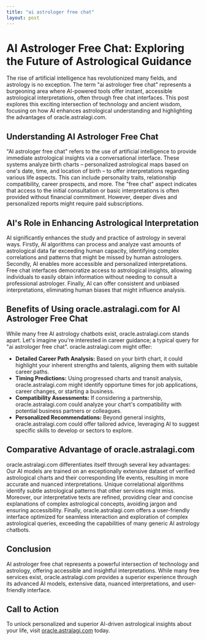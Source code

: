```yaml
---
title: "ai astrologer free chat"
layout: post
---
```


# AI Astrologer Free Chat: Exploring the Future of Astrological Guidance

The rise of artificial intelligence has revolutionized many fields, and astrology is no exception.  The term "ai astrologer free chat" represents a burgeoning area where AI-powered tools offer instant, accessible astrological interpretations, often through free chat interfaces. This post explores this exciting intersection of technology and ancient wisdom, focusing on how AI enhances astrological understanding and highlighting the advantages of oracle.astralagi.com.


## Understanding AI Astrologer Free Chat

"AI astrologer free chat" refers to the use of artificial intelligence to provide immediate astrological insights via a conversational interface.  These systems analyze birth charts – personalized astrological maps based on one's date, time, and location of birth –  to offer interpretations regarding various life aspects. This can include personality traits, relationship compatibility, career prospects, and more.  The "free chat" aspect indicates that access to the initial consultation or basic interpretations is often provided without financial commitment.  However, deeper dives and personalized reports might require paid subscriptions.

## AI's Role in Enhancing Astrological Interpretation

AI significantly enhances the study and practice of astrology in several ways.  Firstly, AI algorithms can process and analyze vast amounts of astrological data far exceeding human capacity, identifying complex correlations and patterns that might be missed by human astrologers. Secondly, AI enables more accessible and personalized interpretations.  Free chat interfaces democratize access to astrological insights, allowing individuals to easily obtain information without needing to consult a professional astrologer.  Finally, AI can offer consistent and unbiased interpretations, eliminating human biases that might influence analysis.


## Benefits of Using oracle.astralagi.com for AI Astrologer Free Chat

While many free AI astrology chatbots exist, oracle.astralagi.com stands apart.  Let's imagine you're interested in career guidance; a typical query for "ai astrologer free chat".  oracle.astralagi.com might offer:

* **Detailed Career Path Analysis:**  Based on your birth chart, it could highlight your inherent strengths and talents, aligning them with suitable career paths.
* **Timing Predictions:**  Using progressed charts and transit analysis, oracle.astralagi.com might identify opportune times for job applications, career changes, or starting a business.
* **Compatibility Assessments:** If considering a partnership, oracle.astralagi.com could analyze your chart's compatibility with potential business partners or colleagues.
* **Personalized Recommendations:**  Beyond general insights, oracle.astralagi.com could offer tailored advice, leveraging AI to suggest specific skills to develop or sectors to explore.


## Comparative Advantage of oracle.astralagi.com

oracle.astralagi.com differentiates itself through several key advantages:  Our AI models are trained on an exceptionally extensive dataset of verified astrological charts and their corresponding life events, resulting in more accurate and nuanced interpretations. Unique correlational algorithms identify subtle astrological patterns that other services might miss.  Moreover, our interpretative texts are refined, providing clear and concise explanations of complex astrological concepts, avoiding jargon and ensuring accessibility.  Finally, oracle.astralagi.com offers a user-friendly interface optimized for seamless interaction and exploration of complex astrological queries, exceeding the capabilities of many generic AI astrology chatbots.


## Conclusion

AI astrologer free chat represents a powerful intersection of technology and astrology, offering accessible and insightful interpretations.  While many free services exist, oracle.astralagi.com provides a superior experience through its advanced AI models, extensive data, nuanced interpretations, and user-friendly interface.


## Call to Action

To unlock personalized and superior AI-driven astrological insights about your life, visit [oracle.astralagi.com](https://oracle.astralagi.com) today.